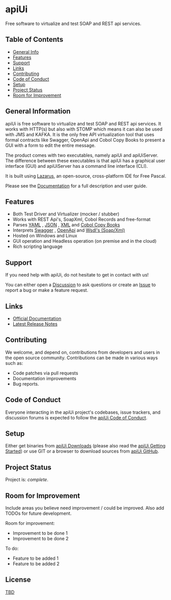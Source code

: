 # apiUi

Free software to virtualize and test SOAP and REST api services.

## Table of Contents
* [General Info](#general-information)
* [Features](#features)
* [Support](#support)
* [Links](#links)
* [Contributing](#contributing)
* [Code of Conduct](#code-of-conduct)
* [Setup](#setup)
* [Project Status](#project-status)
* [Room for Improvement](#room-for-improvement)

## General Information
apiUi is free software to virtualize and test SOAP and REST api services. It works with HTTP(s) but also with STOMP which means it can also be used with JMS and KAFKA. It is the only free API virtualization tool that uses formal contracts like Swagger, OpenApi and Cobol Copy Books to present a GUI with a form to edit the entire message.

The product comes with two executables, namely apiUi and apiUiServer. The difference between these executables is that apiUi has a graphical user interface (GUI) and apiUiServer has a command line interface (CLI).

It is built using [Lazarus][Lazarus], an open-source, cross-platform IDE for Free Pascal.

Please see the [Documentation][apiUi] for a full description and user guide.


## Features

- Both Test Driver and Virtualizer (mocker / stubber)
- Works with REST Api's, SoapXml, Cobol Records and free-format
- Parses [YAML](https://yaml.org)
   , [JSON](https://www.json.org)
   , [XML](https://www.w3.org/XML)
   and [Cobol Copy Books](https://en.wikipedia.org/wiki/Burroughs_Corporation)
- Interprets [Swagger](https://swagger.io)
   , [OpenApi](https://www.openapis.org)
   and [Wsdl's (Soap/Xml)](https://www.w3.org/TR/wsdl20-primer)
- Hosted on Windows and Linux
- GUI operation and Headless operation (on premise and in the cloud)
- Rich scripting language

## Support

If you need help with apiUi, do not hesitate to get in contact with us!

You can either open a [Discussion] to ask questions or create an [Issue] to
report a bug or make a feature request.

## Links

- [Official Documentation][apiUi]
- [Latest Release Notes][release-notes]

## Contributing

We welcome, and depend on, contributions from developers and
users in the open source community. Contributions can be made in various ways such as:

- Code patches via pull requests
- Documentation improvements
- Bug reports.

## Code of Conduct

Everyone interacting in the apiUi project's codebases, issue trackers, and
discussion forums is expected to follow the [apiUi Code of Conduct].

## Setup

Either get binaries from [apiUi Downloads] (please also read the [apiUi Getting Started]) or use GIT or a browser to download sources from [apiUi GitHub].

## Project Status
Project is: _complete_.


## Room for Improvement
Include areas you believe need improvement / could be improved. Also add TODOs for future development.

Room for improvement:
- Improvement to be done 1
- Improvement to be done 2

To do:
- Feature to be added 1
- Feature to be added 2


## License

[TBD](https://gith....)

<!-- Links -->
[apiUi]: https://www.apiui.org
[apiUi Code of Conduct]: ./code-of-conduct.md
[apiUi Downloads]: https://www.apiui.org/downloads/
[apiUi Getting Started]: https://www.apiui.org/gettingstarted/
[apiUi GitHub]: https://github.com/apiui/apiui/
[Issue]: https://github.com/apiui/apiui/issues
[Discussion]: https://github.com/apiui/apiui/discussions
[Lazarus]: https://www.lazarus-ide.org
[release-notes]: https://www.apiUi.org/about/release-notes/
[wiki]: https://github.com/apiui/apiui/wiki
[apiUi Code of Conduct]: https://github.com/apiui/apiui/code-of-conduct.md
[Lazarus]: https://www.lazarus-ide.org
